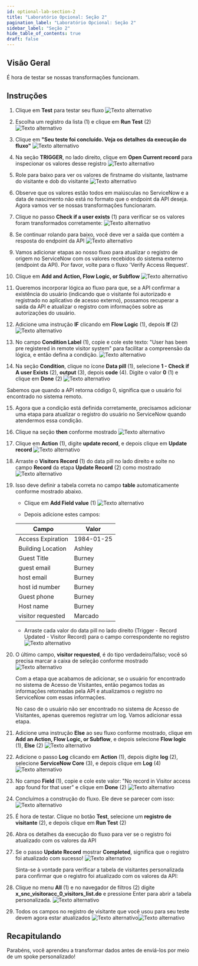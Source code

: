 ```yaml
---
id: optional-lab-section-2
title: "Laboratório Opcional: Seção 2"
pagination_label: "Laboratório Opcional: Seção 2"
sidebar_label: "Seção 2"
hide_table_of_contents: true
draft: false
---
```


## Visão Geral 

É hora de testar se nossas transformações funcionam.

## Instruções

1. Clique em **Test** para testar seu fluxo
   ![Texto alternativo](./images///2023-09-22_07-52-53.png)

2. Escolha um registro da lista (1) e clique em **Run Test** (2)
   ![Texto alternativo](./images///2023-09-22_07-57-14.png)

3. Clique em **"Seu teste foi concluído. Veja os detalhes da execução do fluxo"**
   ![Texto alternativo](./images///2023-09-22_07-58-35.png)

4. Na seção **TRIGGER**, no lado direito, clique em **Open Current record** para inspecionar os valores desse registro
   ![Texto alternativo](./images///2023-09-22_08-00-51.png)

5. Role para baixo para ver os valores de firstname do visitante, lastname do visitante e dob do visitante
   ![Texto alternativo](./images///2023-09-22_08-02-52.png)

6. Observe que os valores estão todos em maiúsculas no ServiceNow e a data de nascimento não está no formato que o endpoint da API deseja. Agora vamos ver se nossas transformações funcionaram.

7. Clique no passo **Check if a user exists** (1) para verificar se os valores foram transformados corretamente:
   ![Texto alternativo](./images///2023-10-05_08-43-30.png)

8. Se continuar rolando para baixo, você deve ver a saída que contém a resposta do endpoint da API
   ![Texto alternativo](./images///2023-09-22_08-06-38.png)

9. Vamos adicionar etapas ao nosso fluxo para atualizar o registro de origem no ServiceNow com os valores recebidos do sistema externo (endpoint da API). Por favor, volte para o fluxo 'Verify Access Request'.

10. Clique em **Add and Action, Flow Logic, or Subflow**
   ![Texto alternativo](./images///2023-09-22_08-08-30.png)

11. Queremos incorporar lógica ao fluxo para que, se a API confirmar a existência do usuário (indicando que o visitante foi autorizado e registrado no aplicativo de acesso externo), possamos recuperar a saída da API e atualizar o registro com informações sobre as autorizações do usuário.

12. Adicione uma instrução **IF** clicando em **Flow Logic** (1), depois **If** (2)
   ![Texto alternativo](./images///2023-09-22_08-15-35.png)

13. No campo **Condition Label** (1), copie e cole este texto: "User has been pre registered in remote visitor system" para facilitar a compreensão da lógica, e então defina a condição.
   ![Texto alternativo](<./images///2023-09-22_08-17-34 (2).png>)

14. Na seção **Condition**, clique no ícone **Data pill** (1), selecione **1 - Check if A user Exists** (2), **output** (3), depois **code** (4). Digite o valor **0** (1) e clique em **Done** (2)
   ![Texto alternativo](./images///2023-09-22_08-22-50.png)

   Sabemos que quando a API retorna código 0, significa que o usuário foi encontrado no sistema remoto.

15. Agora que a condição está definida corretamente, precisamos adicionar uma etapa para atualizar o registro do usuário no ServiceNow quando atendermos essa condição.

16. Clique na seção **then** conforme mostrado
   ![Texto alternativo](./images///2023-09-22_08-25-51.png)

17. Clique em **Action** (1), digite **update record**, e depois clique em **Update record**
   ![Texto alternativo](<./images///2023-09-22_08-26-55 (1).png>)

18. Arraste o **Visitors Record** (1) do data pill no lado direito e solte no campo **Record** da etapa **Update Record** (2) como mostrado
   ![Texto alternativo](./images///2023-09-22_08-29-09.png)

19. Isso deve definir a tabela correta no campo **table** automaticamente conforme mostrado abaixo.
    * Clique em **Add Field value** (1)
    ![Texto alternativo](<./images///2023-09-22_08-31-07 (1).png>)

    * Depois adicione estes campos:

    | Campo                  | Valor         |
    |------------------------|---------------|
    | Access Expiration      | 1984-01-25    |
    | Building Location      | Ashley        |
    | Guest Title            | Burney        |
    | guest email            | Burney        |
    | host email             | Burney        |
    | host id number         | Burney        |
    | Guest phone            | Burney        |
    | Host name              | Burney        |
    | visitor requested      | Marcado        |

    * Arraste cada valor do data pill no lado direito (Trigger - Record Updated - Visitor Record) para o campo correspondente no registro
    ![Texto alternativo](./images///2023-09-22_08-36-04.png)

20. O último campo, **visitor requested**, é do tipo verdadeiro/falso; você só precisa marcar a caixa de seleção conforme mostrado
    ![Texto alternativo](./images///2023-09-22_08-39-32.png)

    Com a etapa que acabamos de adicionar, se o usuário for encontrado no sistema de Acesso de Visitantes, então pegamos todas as informações retornadas pela API e atualizamos o registro no ServiceNow com essas informações.

    No caso de o usuário não ser encontrado no sistema de Acesso de Visitantes, apenas queremos registrar um log. Vamos adicionar essa etapa.

21. Adicione uma instrução **Else** ao seu fluxo conforme mostrado, clique em **Add an Action, Flow Logic, or Subflow**, e depois selecione **Flow logic** (1), **Else** (2)
   ![Texto alternativo](./images///2023-09-22_08-42-55.png)

22. Adicione o passo **Log** clicando em **Action** (1), depois digite **log** (2), selecione **ServiceNow Core** (3), e depois clique em **Log** (4)
   ![Texto alternativo](./images///2023-09-22_08-46-44.png)

23. No campo **Field** (1), copie e cole este valor: "No record in Visitor access app found for that user" e clique em **Done** (2)
   ![Texto alternativo](./images///2023-09-22_08-48-49.png)

24. Concluímos a construção do fluxo. Ele deve se parecer com isso:
   ![Texto alternativo](./images///2023-09-22_08-51-09.png)

25. É hora de testar. Clique no botão **Test**, selecione um **registro de visitante** (2), e depois clique em **Run Test** (2)

26. Abra os detalhes da execução do fluxo para ver se o registro foi atualizado com os valores da API

27. Se o passo **Update Record** mostrar **Completed**, significa que o registro foi atualizado com sucesso!
   ![Texto alternativo](./images///2023-09-22_08-55-26.png)

    Sinta-se à vontade para verificar a tabela de visitantes personalizada para confirmar que o registro foi atualizado com os valores da API:

28. Clique no menu **All** (1) e no navegador de filtros (2) digite **x_snc_visitoracc_0_visitors_list.do** e pressione Enter para abrir a tabela personalizada.
   ![Texto alternativo](./images///2023-09-21_12-01-25.png)

29. Todos os campos no registro de visitante que você usou para seu teste devem agora estar atualizados
   ![Texto alternativo](<./images///2023-09-22_09-00-38 (1).png>)![Texto alternativo](./images///2023-09-22_09-01-06.png)

## Recapitulando 

Parabéns, você aprendeu a transformar dados antes de enviá-los por meio de um spoke personalizado!
